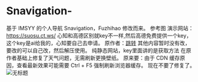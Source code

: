 # Snavigation-
基于 IMSYY 的个人导航 Snavigation，Fuzhihao  修改而来。
参考图
演示网站：https://suosu.ct.ws/
心知和高德区别就key不一样,然后高德免费提供一个key，这个key是ai给我的，心知要自己去申请。
原作者：[跳转](https://github.com/xiaohao8)
其他内容暂时没有改，要改的可以自己改，然后解压使用。
纯静态网站，key里面讲的是获取方法
在原作者基础上修复了天气问题，无需刷新更换壁纸。
原来要：由于 CDN 缓存原因，查看最新效果可能需要 Ctrl + F5 强制刷新浏览器缓存。
现在不要了修复了。
![无标题](https://github.com/user-attachments/assets/4db14c40-0e1d-4a81-9ef0-d809154e8d7a)
